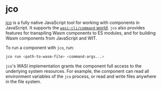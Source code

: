 # jco

[jco](https://github.com/bytecodealliance/jco) is a fully native JavaScript tool for working with components in JavaScript. It supports the [`wasi:cli/command` world](https://github.com/WebAssembly/wasi-cli/blob/main/wit/command.wit). `jco` also provides features for transpiling Wasm components to ES modules, and for building Wasm components from JavaScript and WIT.

To run a component with `jco`, run:

```sh
jco run <path-to-wasm-file> <command-args...>
```

`jco`'s WASI implementation grants the component full access to the underlying system resources. For example, the component can read all environment variables of the `jco` process, or read and write files anywhere in the file system.
